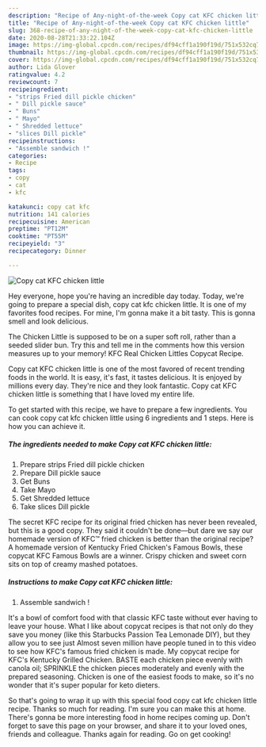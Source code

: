 ```yaml
---
description: "Recipe of Any-night-of-the-week Copy cat KFC chicken little"
title: "Recipe of Any-night-of-the-week Copy cat KFC chicken little"
slug: 368-recipe-of-any-night-of-the-week-copy-cat-kfc-chicken-little
date: 2020-08-28T21:33:22.104Z
image: https://img-global.cpcdn.com/recipes/df94cff1a190f19d/751x532cq70/copy-cat-kfc-chicken-little-recipe-main-photo.jpg
thumbnail: https://img-global.cpcdn.com/recipes/df94cff1a190f19d/751x532cq70/copy-cat-kfc-chicken-little-recipe-main-photo.jpg
cover: https://img-global.cpcdn.com/recipes/df94cff1a190f19d/751x532cq70/copy-cat-kfc-chicken-little-recipe-main-photo.jpg
author: Lida Glover
ratingvalue: 4.2
reviewcount: 7
recipeingredient:
- "strips Fried dill pickle chicken"
- " Dill pickle sauce"
- " Buns"
- " Mayo"
- " Shredded lettuce"
- "slices Dill pickle"
recipeinstructions:
- "Assemble sandwich !"
categories:
- Recipe
tags:
- copy
- cat
- kfc

katakunci: copy cat kfc 
nutrition: 141 calories
recipecuisine: American
preptime: "PT12M"
cooktime: "PT55M"
recipeyield: "3"
recipecategory: Dinner

---
```



![Copy cat KFC chicken little](https://img-global.cpcdn.com/recipes/df94cff1a190f19d/751x532cq70/copy-cat-kfc-chicken-little-recipe-main-photo.jpg)

Hey everyone, hope you're having an incredible day today. Today, we're going to prepare a special dish, copy cat kfc chicken little. It is one of my favorites food recipes. For mine, I'm gonna make it a bit tasty. This is gonna smell and look delicious.

The Chicken Little is supposed to be on a super soft roll, rather than a seeded slider bun. Try this and tell me in the comments how this version measures up to your memory! KFC Real Chicken Littles Copycat Recipe.

Copy cat KFC chicken little is one of the most favored of recent trending foods in the world. It is easy, it's fast, it tastes delicious. It is enjoyed by millions every day. They're nice and they look fantastic. Copy cat KFC chicken little is something that I have loved my entire life.


To get started with this recipe, we have to prepare a few ingredients. You can cook copy cat kfc chicken little using 6 ingredients and 1 steps. Here is how you can achieve it.

##### The ingredients needed to make Copy cat KFC chicken little:

1. Prepare strips Fried dill pickle chicken
1. Prepare  Dill pickle sauce
1. Get  Buns
1. Take  Mayo
1. Get  Shredded lettuce
1. Take slices Dill pickle


The secret KFC recipe for its original fried chicken has never been revealed, but this is a good copy. They said it couldn&#39;t be done—but dare we say our homemade version of KFC™ fried chicken is better than the original recipe? A homemade version of Kentucky Fried Chicken&#39;s Famous Bowls, these copycat KFC Famous Bowls are a winner. Crispy chicken and sweet corn sits on top of creamy mashed potatoes. 

##### Instructions to make Copy cat KFC chicken little:

1. Assemble sandwich !


It&#39;s a bowl of comfort food with that classic KFC taste without ever having to leave your house. What I like about copycat recipes is that not only do they save you money (like this Starbucks Passion Tea Lemonade DIY), but they allow you to see just Almost seven million have people tuned in to this video to see how KFC&#39;s famous fried chicken is made. My copycat recipe for KFC&#39;s Kentucky Grilled Chicken. BASTE each chicken piece evenly with canola oil; SPRINKLE the chicken pieces moderately and evenly with the prepared seasoning. Chicken is one of the easiest foods to make, so it&#39;s no wonder that it&#39;s super popular for keto dieters. 

So that's going to wrap it up with this special food copy cat kfc chicken little recipe. Thanks so much for reading. I'm sure you can make this at home. There's gonna be more interesting food in home recipes coming up. Don't forget to save this page on your browser, and share it to your loved ones, friends and colleague. Thanks again for reading. Go on get cooking!
